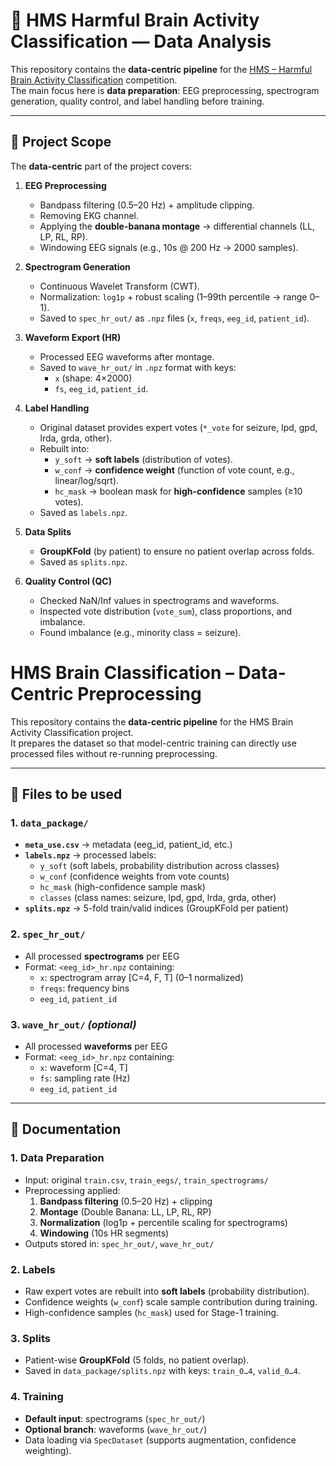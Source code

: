 # 🧠 HMS Harmful Brain Activity Classification — Data Analysis

This repository contains the **data-centric pipeline** for the [HMS – Harmful Brain Activity Classification](https://www.kaggle.com/competitions/hms-harmful-brain-activity-classification) competition.  
The main focus here is **data preparation**: EEG preprocessing, spectrogram generation, quality control, and label handling before training.

---

## 📌 Project Scope
The **data-centric** part of the project covers:

1. **EEG Preprocessing**  
   - Bandpass filtering (0.5–20 Hz) + amplitude clipping.  
   - Removing EKG channel.  
   - Applying the **double-banana montage** → differential channels (LL, LP, RL, RP).  
   - Windowing EEG signals (e.g., 10s @ 200 Hz → 2000 samples).  

2. **Spectrogram Generation**  
   - Continuous Wavelet Transform (CWT).  
   - Normalization: `log1p` + robust scaling (1–99th percentile → range 0–1).  
   - Saved to `spec_hr_out/` as `.npz` files (`x`, `freqs`, `eeg_id`, `patient_id`).  

3. **Waveform Export (HR)**  
   - Processed EEG waveforms after montage.  
   - Saved to `wave_hr_out/` in `.npz` format with keys:  
     - `x` (shape: 4×2000)  
     - `fs`, `eeg_id`, `patient_id`.  

4. **Label Handling**  
   - Original dataset provides expert votes (`*_vote` for seizure, lpd, gpd, lrda, grda, other).  
   - Rebuilt into:  
     - `y_soft` → **soft labels** (distribution of votes).  
     - `w_conf` → **confidence weight** (function of vote count, e.g., linear/log/sqrt).  
     - `hc_mask` → boolean mask for **high-confidence** samples (≥10 votes).  
   - Saved as `labels.npz`.  

5. **Data Splits**  
   - **GroupKFold** (by patient) to ensure no patient overlap across folds.  
   - Saved as `splits.npz`.
  

6. **Quality Control (QC)**  
   - Checked NaN/Inf values in spectrograms and waveforms.  
   - Inspected vote distribution (`vote_sum`), class proportions, and imbalance.  
   - Found imbalance (e.g., minority class = seizure).  

# HMS Brain Classification – Data-Centric Preprocessing

This repository contains the **data-centric pipeline** for the HMS Brain Activity Classification project.  
It prepares the dataset so that model-centric training can directly use processed files without re-running preprocessing.

---

## 📂 Files to be used

### 1. `data_package/`
- **`meta_use.csv`** → metadata (eeg_id, patient_id, etc.)
- **`labels.npz`** → processed labels:
  - `y_soft` (soft labels, probability distribution across classes)  
  - `w_conf` (confidence weights from vote counts)  
  - `hc_mask` (high-confidence sample mask)  
  - `classes` (class names: seizure, lpd, gpd, lrda, grda, other)  
- **`splits.npz`** → 5-fold train/valid indices (GroupKFold per patient)

### 2. `spec_hr_out/`
- All processed **spectrograms** per EEG  
- Format: `<eeg_id>_hr.npz` containing:
  - `x`: spectrogram array [C=4, F, T] (0–1 normalized)  
  - `freqs`: frequency bins  
  - `eeg_id`, `patient_id`  

### 3. `wave_hr_out/` *(optional)*
- All processed **waveforms** per EEG  
- Format: `<eeg_id>_hr.npz` containing:
  - `x`: waveform [C=4, T]  
  - `fs`: sampling rate (Hz)  
  - `eeg_id`, `patient_id`  

---

## 📘 Documentation

### 1. Data Preparation
- Input: original `train.csv`, `train_eegs/`, `train_spectrograms/`  
- Preprocessing applied:
  1. **Bandpass filtering** (0.5–20 Hz) + clipping  
  2. **Montage** (Double Banana: LL, LP, RL, RP)  
  3. **Normalization** (log1p + percentile scaling for spectrograms)  
  4. **Windowing** (10s HR segments)  
- Outputs stored in: `spec_hr_out/`, `wave_hr_out/`

### 2. Labels
- Raw expert votes are rebuilt into **soft labels** (probability distribution).  
- Confidence weights (`w_conf`) scale sample contribution during training.  
- High-confidence samples (`hc_mask`) used for Stage-1 training.

### 3. Splits
- Patient-wise **GroupKFold** (5 folds, no patient overlap).  
- Saved in `data_package/splits.npz` with keys: `train_0…4`, `valid_0…4`.

### 4. Training
- **Default input**: spectrograms (`spec_hr_out/`)  
- **Optional branch**: waveforms (`wave_hr_out/`)  
- Data loading via `SpecDataset` (supports augmentation, confidence weighting).  

